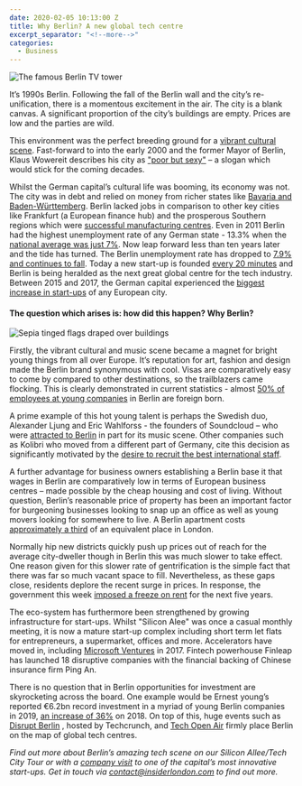 ```yaml
---
date: 2020-02-05 10:13:00 Z
title: Why Berlin? A new global tech centre
excerpt_separator: "<!--more-->"
categories:
  - Business
---
```


![The famous Berlin TV tower](/uploads/tv-tower-berlin.jpg)


It’s 1990s Berlin. Following the fall of the Berlin wall and the city’s re-unification, there is a momentous excitement in the air. The city is a blank canvas. A significant proportion of the city’s buildings are empty. Prices are low and the parties are wild.

<!--more-->

This environment was the perfect breeding ground for a [vibrant cultural scene](https://www.entrepreneur.com/article/317953). Fast-forward to into the early 2000 and the former Mayor of Berlin, Klaus Wowereit describes his city as ["poor but sexy"](https://www.dw.com/en/living-in-berlin-poor-but-sexy/a-5789228) – a slogan which would stick for the coming decades.  

Whilst the German capital’s cultural life was booming, its economy was not. The city was in debt and relied on money from richer states like [Bavaria and Baden-Württemberg](https://www.nytimes.com/2011/09/17/world/europe/berlins-tech-scene-offers-hope-to-economy.html ). Berlin lacked jobs in comparison to other key cities like Frankfurt (a European finance hub) and the prosperous Southern regions which were [successful manufacturing centres](https://gigaom.com/2011/12/27/why-berlin-is-poised-to-be-europes-new-tech-hub/). Even in 2011 Berlin had the highest unemployment rate of any German state - 13.3% when the [national average was just 7%](https://www.nytimes.com/2011/09/17/world/europe/berlins-tech-scene-offers-hope-to-economy.html). Now leap forward less than ten years later and the tide has turned. The Berlin unemployment rate has dropped to [7.9% and continues to fall](https://ec.europa.eu/eures/main.jsp?catId=375&acro=lmi&lang=en&countryId=DE&regionId=DE3&nuts2Code=null&nuts3Code=null&regionName=Berlin). Today a new start-up is founded [every 20 minutes](https://www.eu-startups.com/2018/12/berlins-startup-ecosystem-at-a-glance/) and Berlin is being heralded as the next great global centre for the tech industry. Between 2015 and 2017, the German capital experienced the [biggest increase in start-ups](https://www.entrepreneur.com/article/317953) of any European city.

#### The question which arises is: how did this happen? Why Berlin?

![Sepia tinged flags draped over buildings](/uploads/why-berlin-bunting.jpg)

Firstly, the vibrant cultural and music scene became a magnet for bright young things from all over Europe. It’s reputation for art, fashion and design made the Berlin brand synonymous with cool. Visas are comparatively easy to come by compared to other destinations, so the trailblazers came flocking. This is clearly demonstrated in current statistics - almost [50% of employees at young companies](https://www.deutschland.de/en/germany-year-usa-20182019-startup-capital-berlin) in Berlin are foreign born.

A prime example of this hot young talent is perhaps the Swedish duo, Alexander Ljung and Eric Wahlforss  - the founders of Soundcloud – who were [attracted to Berlin](https://gigaom.com/2011/12/27/why-berlin-is-poised-to-be-europes-new-tech-hub/) in part for its music scene. Other companies such as Kolibri who moved from a different part of Germany, cite this decision as significantly motivated by the [desire to recruit the best international staff](https://www.deutschland.de/en/germany-year-usa-20182019-startup-capital-berlin).

A further advantage for business owners establishing a Berlin base it that wages in Berlin are comparatively low in terms of European business centres – made possible by the cheap housing and cost of living. Without question, Berlin’s reasonable price of property has been an important factor for burgeoning businesses looking to snap up an office as well as young movers looking for somewhere to live. A Berlin apartment costs [approximately a third](https://www.entrepreneur.com/article/317953) of an equivalent place in London.

Normally hip new districts quickly push up prices out of reach for the average city-dweller though in Berlin this was much slower to take effect. One reason given for this slower rate of gentrification is the simple fact that there was far so much vacant space to fill. Nevertheless, as these gaps close, residents deplore the recent surge in prices. In response, the government this week [imposed a freeze on rent](https://www.nytimes.com/2020/01/31/world/europe/berlin-gentrification-rent.html) for the next five years.

The eco-system has furthermore been strengthened by growing infrastructure for start-ups. Whilst "Silicon Alee" was once a casual monthly meeting, it is now a mature start-up complex including short term let flats for entrepreneurs, a supermarket, offices and more. Accelerators have moved in, including [Microsoft Ventures](https://startups.microsoft.com/en-us/blog/berlin-accelerator-celebrates-graduating-its-second-batch-of-startups/) in 2017. Fintech powerhouse Finleap has launched 18 disruptive companies with the financial backing of Chinese insurance firm Ping An.

There is no question that in Berlin opportunities for investment are skyrocketing across the board. One example would be Ernest young’s reported €6.2bn record investment in a myriad of young Berlin companies in 2019, [an increase of 36%](https://uk.finance.yahoo.com/news/german-startups-attracted-record-investment-in-2019-114625879.html) on 2018. On top of this, huge events such as [Disrupt Berlin](https://techcrunch.com/events/disrupt-berlin-2019/) , hosted by Techcrunch, and [Tech Open Air](https://toa.berlin/) firmly place Berlin on the map of global tech centres.

*Find out more about Berlin’s amazing tech scene on our Silicon Allee/Tech City Tour or with a [company visit](/europe/berlin/company-visits/) to one of the capital’s most innovative start-ups. Get in touch via [contact@insiderlondon.com](mailto:contact@insiderlondon.com) to find out more.*
